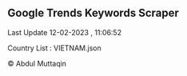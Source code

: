 

## Google Trends Keywords Scraper 
 
Last Update 12-02-2023 , 11:06:52

Country List :
VIETNAM.json



© Abdul Muttaqin 
